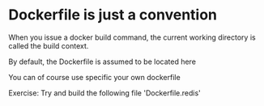 # Dockerfile is just a convention

When you issue a docker build command, the current working directory is called the build context.

By default, the Dockerfile is assumed to be located here

You can of course use specific your own dockerfile

Exercise: Try and build the following file 'Dockerfile.redis'
